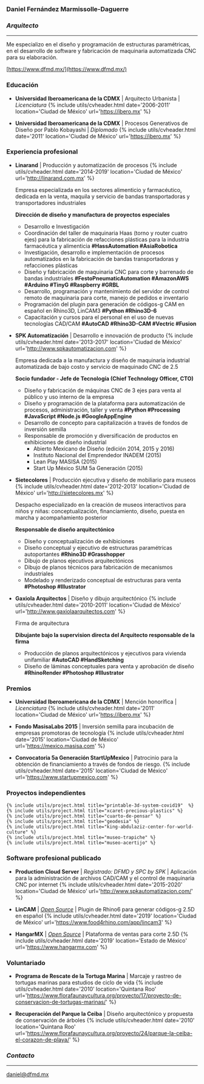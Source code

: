 
### Daniel Fernández Marmissolle-Daguerre
### *Arquitecto*

---

Me especializo en el diseño y programación de estructuras paramétricas, en el desarrollo de software y fabricación de maquinaria automatizada CNC para su elaboración.

<i class="fas fa-link"></i> [https://www.dfmd.mx/](https://www.dfmd.mx/)

### <i class="fas fa-user-graduate"></i> Educación

  - <i class="fas fa-city"></i>
  **Universidad Iberoamericana de la CDMX** | Arquitecto Urbanista | *Licenciatura*
  {% include utils/cvheader.html date='2006-2011' location='Ciudad de México' url='https://ibero.mx' %}

  - <i class="fas fa-square-root-alt"></i>
  **Universidad Iberoamericana de la CDMX** | Procesos Generativos de Diseño por Pablo Kobayashi | *Diplomado*
  {% include utils/cvheader.html date='2011' location='Ciudad de México' url='https://ibero.mx' %}

### <i class="fab fa-black-tie"></i> Experiencia profesional

  - <i class="fas fa-industry"></i>
    **Linarand** | Producción y automatización de procesos
    {% include utils/cvheader.html date='2014-2019' location='Ciudad de México' url='http://linarand.com.mx' %}

    Empresa especializada en los sectores alimenticio y farmacéutico, dedicada en la venta, maquila y servicio de bandas transportadoras y transportadores industriales

    **Dirección de diseño y manufactura de proyectos especiales**

    - Desarrollo e Investigación
    - Coordinación del taller de maquinaria Haas (torno y router cuatro ejes) para la fabricación de refacciones plásticas para la industria farmacéutica y alimenticia <i class="fas fa-tag"></i> **#HassAutomation #AsiaRobotica**
    - Investigación, desarrollo e implementación de procesos automatizados en la fabricación de bandas transportadoras y refacciones plásticas
    - Diseño y fabricación de maquinaria CNC para corte y barrenado de bandas industriales <i class="fas fa-tag"></i> **#FestoPneumaticAutomation #AmazonAWS #Arduino #TinyG #Raspberry #GRBL**
    - Desarrollo, programación y mantenimiento del servidor de control remoto de maquinaria para corte, manejo de pedidos e inventario
    - Programación del plugin para generación de códigos-g CAM en español en Rhino3D, LinCAM3 <i class="fas fa-tag"></i> **#Python #Rhino3D-6**
    - Capacitación y cursos para el personal en el uso de nuevas tecnologías CAD/CAM <i class="fas fa-tag"></i> **#AutoCAD #Rhino3D-CAM #Vectric #Fusion**

  - <i class="fas fa-microchip"></i>
    **SPK Automatización** | Desarrollo e innovación de producto
    {% include utils/cvheader.html date='2013-2017' location='Ciudad de México' url='http://www.spkautomatizacion.com' %}

    Empresa dedicada a la manufactura y diseño de maquinaria industrial automatizada de bajo costo y servicio de maquinado CNC de 2.5

    **Socio fundador - Jefe de Tecnología (Chief Technology Officer, CTO)**

    - Diseño y fabricación de máquinas CNC de 3 ejes para venta al público y uso interno de la empresa
    - Diseño y programación de la plataforma para automatización de procesos, administración, taller y venta <i class="fas fa-tag"></i> **#Python #Processing #JavaScript #Node.js #GoogleAppEngine**
    - Desarrollo de concepto para capitalización a través de fondos de inversión semilla
    - Responsable de promoción y diversificación de productos en exhibiciones de diseño industrial
      - Abierto Mexicano de Diseño (edición 2014, 2015 y 2016)
      - Instituto Nacional del Emprendedor INADEM (2015)
      - Lean Play MASISA (2015)
      - Start Up México SUM 5a Generación (2015)

  - <i class="fas fa-child"></i>
    **Sietecolores** | Producción ejecutiva y diseño de mobiliario para museos
    {% include utils/cvheader.html date='2012-2013' location='Ciudad de México' url='http://sietecolores.mx' %}

    Despacho especializado en la creación de museos interactivos para niños y niñas: conceptualización, financiamiento, diseño, puesta en marcha y acompañamiento posterior

    **Responsable de diseño arquitectónico**

      - Diseño y conceptualización de exhibiciones
      - Diseño conceptual y ejecutivo de estructuras paramétricas autoportantes <i class="fas fa-tag"></i> **#Rhino3D #Grasshopper**
      - Dibujo de planos ejecutivos arquitectónicos
      - Dibujo de planos técnicos para fabricación de mecanismos industriales
      - Modelado y renderizado conceptual de estructuras para venta <i class="fas fa-tag"></i> **#Photoshop #Illustrator**

  - <i class="fas fa-laptop-house"></i>
    **Gaxiola Arquitectos** | Diseño y dibujo arquitectónico
    {% include utils/cvheader.html date='2010-2011' location='Ciudad de México' url='http://www.gaxiolaarquitectos.com' %}

    Firma de arquitectura

    **Dibujante bajo la supervision directa del Arquitecto responsable de la firma**

      - Producción de planos arquitectónicos y ejecutivos para vivienda unifamiliar <i class="fas fa-tag"></i> **#AutoCAD #HandSketching**
      - Diseño de láminas conceptuales para venta y aprobación de diseño <i class="fas fa-tag"></i> **#RhinoRender #Photoshop #Illustrator**

### <i class="fas fa-check"></i> Premios

  - **Universidad Iberoamericana de la CDMX** | Mención honorífica | *Licenciatura*
    {% include utils/cvheader.html date='2011' location='Ciudad de México' url='https://ibero.mx' %}

  - **Fondo MasisaLabs 2015** | Inversión semilla para incubación de empresas promotoras de tecnología
    {% include utils/cvheader.html date='2015' location='Ciudad de México' url='https://mexico.masisa.com' %}

  - **Convocatoria 5a Generación StartUpMexico** | Patrocinio para la obtención de financiamiento a través de fondos de riesgo.
    {% include utils/cvheader.html date='2015' location='Ciudad de México' url='https://www.startupmexico.com' %}

### <i class="fas fa-draw-polygon"></i> Proyectos independientes

    {% include utils/project.html title="printable-3d-system-covid19"  %}
    {% include utils/project.html title="xcaret-precious-plastics" %}
    {% include utils/project.html title="cuarto-de-pensar" %}
    {% include utils/project.html title="geodesia" %}
    {% include utils/project.html title="king-abdulaziz-center-for-world-culture" %}
    {% include utils/project.html title="museo-trapiche" %}
    {% include utils/project.html title="museo-acertijo" %}

### <i class="fas fa-cloud"></i> Software profesional publicado

  - **Production Cloud Server** | *Registrado: DFMD y SPC by SPK* | Aplicación para la administración de archivos CAD/CAM y el control de maquinaria CNC por internet
    {% include utils/cvheader.html date='2015-2020' location='Ciudad de México' url='http://www.spkautomatizacion.com/' %}   

  - **LinCAM** | [*Open Source*](https://github.com/dfmdmx/Rhino_LinCAM3) | Plugin de Rhino6 para generar códigos-g 2.5D en español
    {% include utils/cvheader.html date='2019' location='Ciudad de México' url='https://www.food4rhino.com/app/lincam3' %}

  - **HangarMX** | [*Open Source*](https://github.com/dfmdmx/dfmdmx.store.io) | Plataforma de ventas para corte 2.5D
    {% include utils/cvheader.html date='2019' location='Estado de México' url='https://www.hangarmx.com' %}     

### <i class="fas fa-tree"></i> Voluntariado

  - **Programa de Rescate de la Tortuga Marina** | Marcaje y rastreo de tortugas marinas para estudios de ciclo de vida
    {% include utils/cvheader.html date='2010' location='Quintana Roo' url='https://www.florafaunaycultura.org/proyecto/17/proyecto-de-conservacion-de-tortugas-marinas/' %}

  - **Recuperación del Parque la Ceiba** | Diseño arquitectónico y propuesta de conservación de árboles
    {% include utils/cvheader.html date='2010' location='Quintana Roo' url='https://www.florafaunaycultura.org/proyecto/24/parque-la-ceiba-el-corazon-de-playa/' %}

### *Contacto*
---
daniel@dfmd.mx
